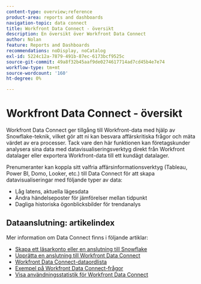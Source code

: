 ```yaml
---
content-type: overview;reference
product-area: reports and dashboards
navigation-topic: data connect
title: Workfront Data Connect - översikt
description: En översikt över Workfront Data Connect
author: Nolan
feature: Reports and Dashboards
recommendations: noDisplay, noCatalog
exl-id: 5224c12a-7879-491b-87ec-6173bcf9525c
source-git-commit: 49a8f32b45aaf9de0274617714ad7cd45b4e7e74
workflow-type: tm+mt
source-wordcount: '160'
ht-degree: 0%

---
```


# Workfront Data Connect - översikt

Workfront Data Connect ger tillgång till Workfront-data med hjälp av Snowflake-teknik, vilket gör att ni kan besvara affärskritiska frågor och mäta värdet av era processer. Tack vare den här funktionen kan företagskunder analysera sina data med datavisualiseringsverktyg direkt från Workfront datalager eller exportera Workfront-data till ett kundägt datalager.

Prenumeranter kan koppla sitt valfria affärsinformationsverktyg (Tableau, Power BI, Domo, Looker, etc.) till Data Connect för att skapa datavisualiseringar med följande typer av data:

* Låg latens, aktuella lägesdata
* Ändra händelseposter för jämförelser mellan tidpunkt
* Dagliga historiska ögonblicksbilder för trendanalys

## Dataanslutning: artikelindex

Mer information om Data Connect finns i följande artiklar:

* [Skapa ett läsarkonto eller en anslutning till Snowflake](/help/quicksilver/reports-and-dashboards/data-lake/create-a-reader-account.md)
* [Upprätta en anslutning till Workfront Data Connect](/help/quicksilver/reports-and-dashboards/data-lake/share-data-externally.md)
* [Workfront Data Connect-dataordlista](/help/quicksilver/reports-and-dashboards/data-lake/data-dictionary.md)
* [Exempel på Workfront Data Connect-frågor](/help/quicksilver/reports-and-dashboards/data-lake/basic-query-examples.md)
* [Visa användningsstatistik för Workfront Data Connect](/help/quicksilver/reports-and-dashboards/data-lake/view-usage-metrics.md)
